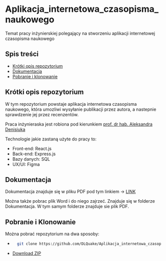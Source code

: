 # Aplikacja_internetowa_czasopisma_naukowego
Temat pracy inżynierskiej polegający na stworzeniu aplikacji internetowej czasopisma naukowego

## Spis treści
 * [Krótki opis repozytorium](#krótki-opis-repozytorium)
 * [Dokumentacja](#dokumentacja)
 * [Pobranie i klonowanie](#pobranie-i-klonowanie)

## Krótki opis repozytorium
W tym repozytorium powstaje aplikacja internetowa czasopisma naukowego, która umozliwi wysyłanie publikacji przez autora, a nastepnie sprawdzenie jej przez recenzentów.

Praca inżynieraska jest robiona pod kierunkiem [prof. dr hab. Aleksandra Denisiuka](http://wmii.uwm.edu.pl/~denisjuk/)

Technologie jakie zastaną użyte do pracy to:

- Front-end: React.js
- Back-end: Express.js
- Bazy danych: SQL
- UX/UI: Figma

## Dokumentacja
Dokumentacja znajduje się w pliku PDF pod tym linkiem -> [LINK](https://github.com/DLQuake/Aplikacja_internetowa_czasopisma_naukowego/blob/main/Dokumentacja/Dokumentacja.pdf)

Można także pobrac plik Word i do niego zajrzeć. Znajduje się w folderze Dokumentacja.
W tym samym folderze znajduje sie plik PDF.

## Pobranie i Klonowanie
Można pobrać repozytorium na dwa sposoby:

* ```bash
    git clone https://github.com/DLQuake/Aplikacja_internetowa_czasopisma_naukowego.git
    ```
* [Download ZIP](https://github.com/DLQuake/Aplikacja_internetowa_czasopisma_naukowego/archive/refs/heads/main.zip)
